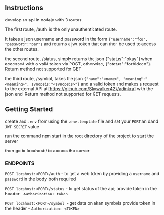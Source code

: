 
## Instructions

develop an api in nodejs with 3 routes.

The first route, /auth, is the only unauthenticated route.

It takes a json username and password in the form `{"username":"foo", "password":"bar"}` and returns a jwt token that can then be used to access the other routes.

the second route, /status, simply returns the json {"status":"okay"} when accessed with a valid token via POST, otherwise, {"status":"forbidden"}. Return method not supported for GET

the third route, /symbol, takes the json `{"name":"<name>", "meaning":"<meaning>", synopsis:"<synopsis>"}` and a valid token and makes a request to the external API at [https://github.com/Skywalker427/adinkra] with the json end. Return method not supported for GET requests.


## Getting Started
create and `.env` from using the `.env.template` file 
and set your `PORT` an dand `JWT_SECRET` value 

run the command npm start in the root directory of the project to start the server

then go to locahost:<PORT>/ to access the server

### ENDPOINTS

`POST locahost:<PORT>/auth` - to get a web token by providing a `username` and `password` in the body. both required

`POST locahost:<PORT>/status` - to get status of the api; provide token in the header - `Authorization: token`

`POST locahost:<PORT>/symbol `- get data on akan symbols
provide token in the header - `Authorization: <TOKEN>`